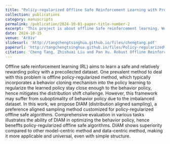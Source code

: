 ```yaml
---
title: "Policy-regularized Offline Safe Reinforcement Learning with Preference Aligned Sampling"
collection: publications
category: manuscripts
permalink: /publication/2024-10-01-paper-title-number-2
excerpt: 'This project is about offline Safe reinforcement learning. Work was done when Cheng in CMU.'
date: 2024-10-15
venue: 'ArXiv'
slidesurl: 'http://tangchengtsinghua.github.io/files/chengtang.pdf'
paperurl: 'http://tangchengtsinghua.github.io/files/Policy-regularized%20Offfine%20Safe%20Reinforcement%20Learning%20with%20Preference.pdf'
citation: 'Cheng Tang, Zhishuai Liu and Pan Xu. Robust Offline Reinforcement Learning with Linearly Structured f-Divergence Regularization. arXiv preprint 2411.18612, 2024.'
---
```


Offfine safe reinforcement learning (RL) aims to learn a safe and relatively rewarding policy with a
precollected dataset. One prevalent method to deal with this problem is offfine policy-regularized
method, which typically incorporates a behavior cloning mechanism into the policy learning to
regularize the learned policy stay close enough to the behavior policy, hence mitigates the distribution
shift challenge. However, this framework may suffer from suboptimality of behavior policy due to
the imbalanced dataset. In this work, we propose DIAM (distribution aligned sampling), a preference
aligned sampling method customized for policy-regularized offfine safe algorithms. Comprehensive
evaluation in various tasks illustrates the ability of DIAM in optimizing the behavior policy, hence
beneffts policy-regularized offfine safe algorithms. DIAM shows superiority compared to other
model-centric method and data-centric method, making it more applicable and universal, even with
simple structure.